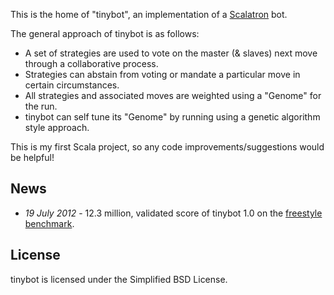 This is the home of "tinybot", an implementation of a [Scalatron](http://scalatron.github.com) bot.

The general approach of tinybot is as follows:
* A set of strategies are used to vote on the master (& slaves) next move through a collaborative process.
* Strategies can abstain from voting or mandate a particular move in certain circumstances.
* All strategies and associated moves are weighted using a "Genome" for the run.
* tinybot can self tune its "Genome" by running using a genetic algorithm style approach.

This is my first Scala project, so any code improvements/suggestions would be helpful!

## News
* *19 July 2012* - 12.3 million, validated score of tinybot 1.0 on the [freestyle benchmark](http://scalatron.github.com/pages/benchmark.html).

## License

tinybot is licensed under the Simplified BSD License.